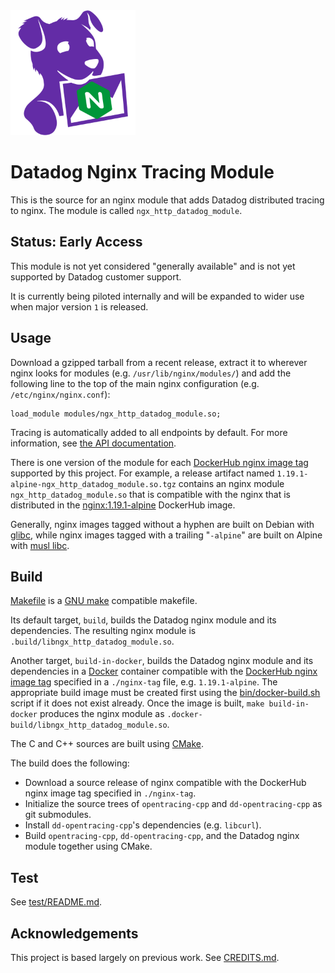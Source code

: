 <img alt="datadog tracing nginx" src="mascot.svg" height="200"/>

Datadog Nginx Tracing Module
============================
This is the source for an nginx module that adds Datadog distributed tracing to
nginx.  The module is called `ngx_http_datadog_module`.

Status: Early Access
--------------------
This module is not yet considered "generally available" and is not yet
supported by Datadog customer support.

It is currently being piloted internally and will be expanded to wider use when
major version `1` is released.

Usage
-----
Download a gzipped tarball from a recent release, extract it to wherever nginx
looks for modules (e.g. `/usr/lib/nginx/modules/`) and add the following line
to the top of the main nginx configuration (e.g.  `/etc/nginx/nginx.conf`):
```nginx
load_module modules/ngx_http_datadog_module.so;
```
Tracing is automatically added to all endpoints by default.  For more
information, see [the API documentation](doc/API.md).

There is one version of the module for each [DockerHub nginx image tag][3]
supported by this project.  For example, a release artifact named
`1.19.1-alpine-ngx_http_datadog_module.so.tgz` contains an nginx module
`ngx_http_datadog_module.so` that is compatible with the nginx that is
distributed in the [nginx:1.19.1-alpine][5] DockerHub image.

Generally, nginx images tagged without a hyphen are built on Debian with
[glibc][6], while nginx images tagged with a trailing "`-alpine`" are built on
Alpine with [musl libc][7].

Build
-----
[Makefile](Makefile) is a [GNU make][1] compatible makefile.

Its default target, `build`, builds the Datadog nginx module and its
dependencies.  The resulting nginx module is
`.build/libngx_http_datadog_module.so`.

Another target, `build-in-docker`, builds the Datadog nginx module and its
dependencies in a [Docker][2] container compatible with the [DockerHub nginx
image tag][3] specified in a `./nginx-tag` file, e.g. `1.19.1-alpine`.  The
appropriate build image must be created first using the
[bin/docker-build.sh](bin/docker-build.sh) script if it does not exist already.
Once the image is built, `make build-in-docker` produces the nginx module as
`.docker-build/libngx_http_datadog_module.so`.

The C and C++ sources are built using [CMake][4].

The build does the following:

- Download a source release of nginx compatible with the DockerHub nginx image
  tag specified in `./nginx-tag`.
- Initialize the source trees of `opentracing-cpp` and `dd-opentracing-cpp` as
  git submodules.
- Install `dd-opentracing-cpp`'s dependencies (e.g. `libcurl`).
- Build `opentracing-cpp`, `dd-opentracing-cpp`, and the Datadog nginx module
  together using CMake.

Test
----
See [test/README.md](test/README.md).

Acknowledgements
----------------
This project is based largely on previous work.  See [CREDITS.md](CREDITS.md).

[1]: https://www.gnu.org/software/make/
[2]: https://www.docker.com/
[3]: https://hub.docker.com/_/nginx?tab=tags
[4]: https://cmake.org/
[5]: https://hub.docker.com/layers/nginx/library/nginx/1.19.1-alpine/images/sha256-966f134cf5ddeb12a56ede0f40fff754c0c0a749182295125f01a83957391d84
[6]: https://www.gnu.org/software/libc/
[7]: https://www.musl-libc.org/
